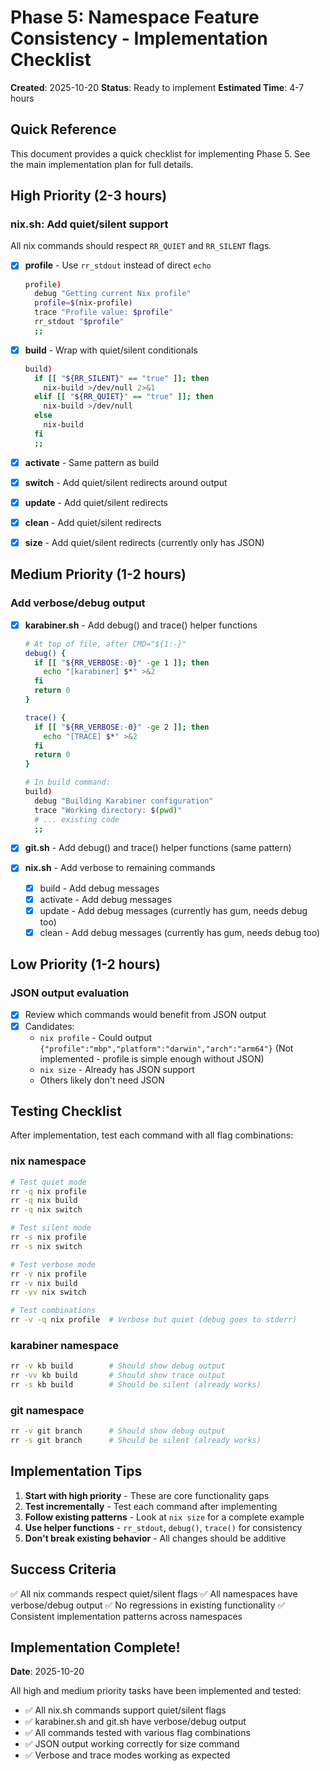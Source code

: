 # Phase 5: Namespace Feature Consistency - Implementation Checklist

**Created**: 2025-10-20
**Status**: Ready to implement
**Estimated Time**: 4-7 hours

## Quick Reference

This document provides a quick checklist for implementing Phase 5. See the main implementation plan for full details.

## High Priority (2-3 hours)

### nix.sh: Add quiet/silent support

All nix commands should respect `RR_QUIET` and `RR_SILENT` flags.

- [x] **profile** - Use `rr_stdout` instead of direct `echo`
  ```bash
  profile)
    debug "Getting current Nix profile"
    profile=$(nix-profile)
    trace "Profile value: $profile"
    rr_stdout "$profile"
    ;;
  ```

- [x] **build** - Wrap with quiet/silent conditionals
  ```bash
  build)
    if [[ "${RR_SILENT}" == "true" ]]; then
      nix-build >/dev/null 2>&1
    elif [[ "${RR_QUIET}" == "true" ]]; then
      nix-build >/dev/null
    else
      nix-build
    fi
    ;;
  ```

- [x] **activate** - Same pattern as build
- [x] **switch** - Add quiet/silent redirects around output
- [x] **update** - Add quiet/silent redirects
- [x] **clean** - Add quiet/silent redirects
- [x] **size** - Add quiet/silent redirects (currently only has JSON)

## Medium Priority (1-2 hours)

### Add verbose/debug output

- [x] **karabiner.sh** - Add debug() and trace() helper functions
  ```bash
  # At top of file, after CMD="${1:-}"
  debug() {
    if [[ "${RR_VERBOSE:-0}" -ge 1 ]]; then
      echo "[karabiner] $*" >&2
    fi
    return 0
  }

  trace() {
    if [[ "${RR_VERBOSE:-0}" -ge 2 ]]; then
      echo "[TRACE] $*" >&2
    fi
    return 0
  }

  # In build command:
  build)
    debug "Building Karabiner configuration"
    trace "Working directory: $(pwd)"
    # ... existing code
    ;;
  ```

- [x] **git.sh** - Add debug() and trace() helper functions (same pattern)

- [x] **nix.sh** - Add verbose to remaining commands
  - [x] build - Add debug messages
  - [x] activate - Add debug messages
  - [x] update - Add debug messages (currently has gum, needs debug too)
  - [x] clean - Add debug messages (currently has gum, needs debug too)

## Low Priority (1-2 hours)

### JSON output evaluation

- [x] Review which commands would benefit from JSON output
- [x] Candidates:
  - `nix profile` - Could output `{"profile":"mbp","platform":"darwin","arch":"arm64"}` (Not implemented - profile is simple enough without JSON)
  - `nix size` - Already has JSON support
  - Others likely don't need JSON

## Testing Checklist

After implementation, test each command with all flag combinations:

### nix namespace
```bash
# Test quiet mode
rr -q nix profile
rr -q nix build
rr -q nix switch

# Test silent mode
rr -s nix profile
rr -s nix switch

# Test verbose mode
rr -v nix profile
rr -v nix build
rr -vv nix switch

# Test combinations
rr -v -q nix profile  # Verbose but quiet (debug goes to stderr)
```

### karabiner namespace
```bash
rr -v kb build        # Should show debug output
rr -vv kb build       # Should show trace output
rr -s kb build        # Should be silent (already works)
```

### git namespace
```bash
rr -v git branch      # Should show debug output
rr -s git branch      # Should be silent (already works)
```

## Implementation Tips

1. **Start with high priority** - These are core functionality gaps
2. **Test incrementally** - Test each command after implementing
3. **Follow existing patterns** - Look at `nix size` for a complete example
4. **Use helper functions** - `rr_stdout`, `debug()`, `trace()` for consistency
5. **Don't break existing behavior** - All changes should be additive

## Success Criteria

✅ All nix commands respect quiet/silent flags
✅ All namespaces have verbose/debug output
✅ No regressions in existing functionality
✅ Consistent implementation patterns across namespaces

## Implementation Complete!

**Date**: 2025-10-20

All high and medium priority tasks have been implemented and tested:

- ✅ All nix.sh commands support quiet/silent flags
- ✅ karabiner.sh and git.sh have verbose/debug output
- ✅ All commands tested with various flag combinations
- ✅ JSON output working correctly for size command
- ✅ Verbose and trace modes working as expected
